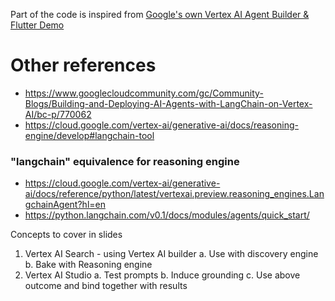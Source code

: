 



Part of the code is inspired from [Google's own Vertex AI Agent Builder & Flutter Demo](https://github.com/GoogleCloudPlatform/generative-ai/blob/main/gemini/sample-apps/photo-discovery/README.md)

# Other references
- https://www.googlecloudcommunity.com/gc/Community-Blogs/Building-and-Deploying-AI-Agents-with-LangChain-on-Vertex-AI/bc-p/770062
- https://cloud.google.com/vertex-ai/generative-ai/docs/reasoning-engine/develop#langchain-tool

### "langchain" equivalence for reasoning engine
- https://cloud.google.com/vertex-ai/generative-ai/docs/reference/python/latest/vertexai.preview.reasoning_engines.LangchainAgent?hl=en
- https://python.langchain.com/v0.1/docs/modules/agents/quick_start/


Concepts to cover in slides
1. Vertex AI Search - using Vertex AI builder
  a. Use with discovery engine
  b. Bake with Reasoning engine
2. Vertex AI Studio
  a. Test prompts
  b. Induce grounding
  c. Use above outcome and bind together with results
